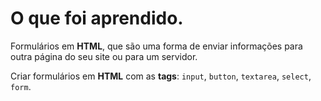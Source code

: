 # O que foi aprendido.

Formulários em **HTML**, que são uma forma de enviar informações para outra página do seu site ou para um servidor.

Criar formulários em **HTML** com as **tags**: `input`, `button`, `textarea`, `select`, `form`.
